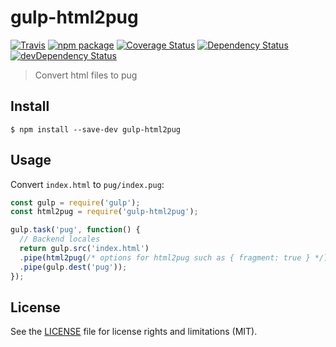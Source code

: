 # gulp-html2pug

[![Travis][build-badge]][build]
[![npm package][npm-badge]][npm]
[![Coverage Status][coveralls-badge]][coveralls]
[![Dependency Status][dependency-status-badge]][dependency-status]
[![devDependency Status][dev-dependency-status-badge]][dev-dependency-status]

> Convert html files to pug

## Install

```
$ npm install --save-dev gulp-html2pug
```


## Usage
Convert `index.html` to `pug/index.pug`:

```js
const gulp = require('gulp');
const html2pug = require('gulp-html2pug');

gulp.task('pug', function() {
  // Backend locales
  return gulp.src('index.html')
  .pipe(html2pug(/* options for html2pug such as { fragment: true } */))
  .pipe(gulp.dest('pug'));
});
```

## License

See the [LICENSE](LICENSE.md) file for license rights and limitations (MIT).

[build-badge]: https://img.shields.io/github/workflow/status/dotcore64/gulp-html2pug/test/master?style=flat-square
[build]: https://github.com/dotcore64/gulp-html2pug/actions

[npm-badge]: https://img.shields.io/npm/v/gulp-html2pug.svg?style=flat-square
[npm]: https://www.npmjs.org/package/gulp-html2pug

[coveralls-badge]: https://img.shields.io/coveralls/dotcore64/gulp-html2pug/master.svg?style=flat-square
[coveralls]: https://coveralls.io/r/dotcore64/gulp-html2pug

[dependency-status-badge]: https://david-dm.org/dotcore64/gulp-html2pug.svg?style=flat-square
[dependency-status]: https://david-dm.org/dotcore64/gulp-html2pug

[dev-dependency-status-badge]: https://david-dm.org/dotcore64/gulp-html2pug/dev-status.svg?style=flat-square
[dev-dependency-status]: https://david-dm.org/dotcore64/gulp-html2pug#info=devDependencies
